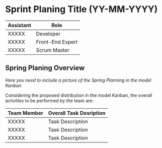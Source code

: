 # Sprint Planing Title (YY-MM-YYYY)

| Assistant  | Role  |  
|---|---|
| XXXXX  | Developer  |   
| XXXXX |  Front-End Expert |  
| XXXXX |  Scrum Master |  


## Spring Planing Overview

*Here you need to include a picture of the Spring Planning in the model Kanban*


Considering the proposed distribution in the model Kanban, the overall activities to be performed by the team are: 

| Team Member  | Overall Task Desription  |  
|---|---|
| XXXXX  | Task Description  |   
| XXXXX |  Task Description |  
| XXXXX |  Task Description |  
